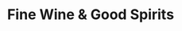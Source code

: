 ---
title: "Fine Wine & Good Spirits"
url: /harrisburg/fine-wine-und-good-spirits-kline-village/
shop: Spirituosen
---
